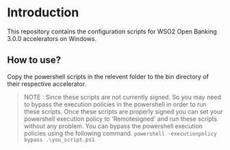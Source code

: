 # Introduction
This repository contains the configuration scripts for WSO2 Open Banking 3.0.0 accelerators on Windows.

## How to use?
Copy the powershell scripts in the relevent folder to the bin directory of their respective accelerator.

> NOTE : Since these scripts are not currently signed. So you may need to bypass the execution policies in the powershell in order to run these scripts. Once these scripts are properly signed you can set your powershell execution policy to 'Remotesigned' and run these scripts without any problem. You can bypass the powershell execution policies using the following command.
>```powershell -executionpolicy bypass .\you_script.ps1```
